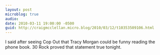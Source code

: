 ```yaml
---
layout: post
microblog: true
audio: 
date: 2010-03-11 19:00:00 -0500
guid: http://craigmcclellan.micro.blog/2010/03/12/t10353509106.html
---
```

I said after seeing Cop Out that Tracy Morgan could be funny reading the phone book. 30 Rock proved that statement true tonight.
